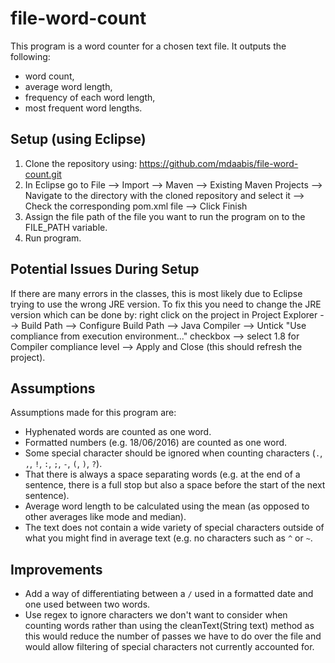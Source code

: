 # file-word-count
This program is a word counter for a chosen text file. It outputs the following:
* word count,
* average word length,
* frequency of each word length,
* most frequent word lengths.

## Setup (using Eclipse)
1. Clone the repository using: https://github.com/mdaabis/file-word-count.git
2. In Eclipse go to File --> Import --> Maven --> Existing Maven Projects --> Navigate to the directory with the cloned repository and select it --> Check the corresponding pom.xml file --> Click Finish
3. Assign the file path of the file you want to run the program on to the FILE_PATH variable.
4. Run program.

## Potential Issues During Setup
If there are many errors in the classes, this is most likely due to Eclipse trying to use the wrong JRE version. To fix this you need to change the JRE version which can be done by: right click on the project in Project Explorer --> Build Path --> Configure Build Path --> Java Compiler --> Untick "Use compliance from execution environment..." checkbox --> select 1.8 for Compiler compliance level --> Apply and Close (this should refresh the project).



## Assumptions
Assumptions made for this program are:
* Hyphenated words are counted as one word.
* Formatted numbers (e.g. 18/06/2016) are counted as one word.
* Some special character should be ignored when counting characters (`.`, `,`, `!`, `:`, `;`, `-`, `(`, `)`, `?`).
* That there is always a space separating words (e.g. at the end of a sentence, there is a full stop but also a space before the start of the next sentence).
* Average word length to be calculated using the mean (as opposed to other averages like mode and median).
* The text does not contain a wide variety of special characters outside of what you might find in average text (e.g. no characters such as `^` or `~`.


## Improvements
* Add a way of differentiating between a `/` used in a formatted date and one used between two words.
* Use regex to ignore characters we don't want to consider when counting words rather than using the cleanText(String text) method as this would reduce the number of passes we have to do over the file and would allow filtering of special characters not currently accounted for.

